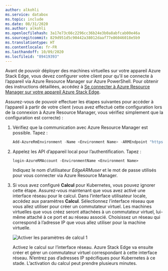 ```yaml
---
author: alkohli
ms.service: databox
ms.topic: include
ms.date: 08/31/2020
ms.author: alkohli
ms.openlocfilehash: 3a17e73c66c2296cc36b24e3b0a8abfcab00e46a
ms.sourcegitcommit: 829d951d5c90442a38012daaf77e86046018e5b9
ms.translationtype: HT
ms.contentlocale: fr-FR
ms.lasthandoff: 10/09/2020
ms.locfileid: "89419393"
---
```

Avant de pouvoir déployer des machines virtuelles sur votre appareil Azure Stack Edge, vous devez configurer votre client pour qu’il se connecte à l’appareil via Azure Resource Manager sur Azure PowerShell. Pour obtenir des instructions détaillées, accédez à [Se connecter à Azure Resource Manager sur votre appareil Azure Stack Edge](../articles/databox-online/azure-stack-edge-j-series-connect-resource-manager.md).


Assurez-vous de pouvoir effectuer les étapes suivantes pour accéder à l’appareil à partir de votre client (vous avez effectué cette configuration lors de la connexion à Azure Resource Manager, vous vérifiez simplement que la configuration est correcte) : 

1. Vérifiez que la communication avec Azure Resource Manager est possible. Tapez :     

    ```powershell
    Add-AzureRmEnvironment -Name <Environment Name> -ARMEndpoint "https://management.<appliance name>.<DNSDomain>"
    ```

1. Appelez les API d’appareil local pour l’authentification. Tapez : 

    `login-AzureRMAccount -EnvironmentName <Environment Name>`

    Indiquez le nom d’utilisateur *EdgeARMuser* et le mot de passe utilisés pour vous connecter via Azure Resource Manager.

1. Si vous avez configuré **Calcul** pour Kubernetes, vous pouvez ignorer cette étape. Assurez-vous maintenant que vous avez activé une interface réseau pour le calcul. Dans l’interface utilisateur locale, accédez aux paramètres **Calcul**. Sélectionnez l’interface réseau que vous allez utiliser pour créer un commutateur virtuel. Les machines virtuelles que vous créez seront attachées à un commutateur virtuel, lui-même attaché à ce port et au réseau associé. Choisissez un réseau qui correspond à l’adresse IP que vous allez utiliser pour la machine virtuelle.  

    ![Activer les paramètres de calcul 1](../articles/databox-online/media/azure-stack-edge-gpu-deploy-virtual-machine-templates/enable-compute-setting.png)

    Activez le calcul sur l’interface réseau. Azure Stack Edge va ensuite créer et gérer un commutateur virtuel correspondant à cette interface réseau. N’entrez pas d’adresses IP spécifiques pour Kubernetes à ce stade. L’activation du calcul peut prendre plusieurs minutes.

    <!--If you decide to use another network interface for compute, make sure that you:
    
    - Delete all the VMs that you have deployed using Azure Resource Manager.
    
    - Delete all virtual network interfaces and the virtual network associated with this network interface. 
    
    - You can now enable another network interface for compute.-->

<!--1. You may also need to configure TLS 1.2 on your client machine if running older versions of AzCopy.--> 

